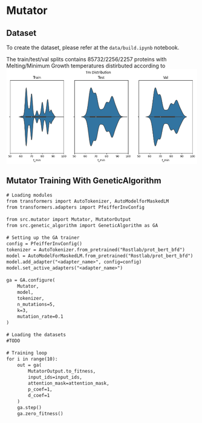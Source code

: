# Mutator

## Dataset
To create the dataset, please refer at the `data/build.ipynb` notebook.

The train/test/val splits contains 85732/2256/2257 proteins with Melting/Minimum Growth temperatures distirbuted according to
![Splits temperature distribution](./img/distribution.splits.png)

## Mutator Training With GeneticAlgorithm
```
# Loading modules
from transformers import AutoTokenizer, AutoModelforMaskedLM
from transformers.adapters import PfeifferInvConfig

from src.mutator import Mutator, MutatorOutput
from src.genetic_algorithm import GeneticAlgorithm as GA

# Setting up the GA trainer
config = PfeifferInvConfig()
tokenizer = AutoTokenizer.from_pretrained("Rostlab/prot_bert_bfd")
model = AutoModelForMaskedLM.from_pretrained("Rostlab/prot_bert_bfd")
model.add_adapter("<adapter_name>", config=config)
model.set_active_adapters("<adapter_name>")

ga = GA.configure(
    Mutator, 
    model, 
    tokenizer, 
    n_mutations=5, 
    k=3, 
    mutation_rate=0.1
)

# Loading the datasets
#TODO

# Training loop
for i in range(10):
    out = ga(
        MutatorOutput.to_fitness, 
        input_ids=input_ids, 
        attention_mask=attention_mask, 
        p_coef=1, 
        d_coef=1
    )
    ga.step()
    ga.zero_fitness()
```